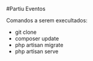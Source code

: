 #Partiu Eventos

Comandos a serem execultados:

* git clone
* composer update
* php artisan migrate
* php artisan serve